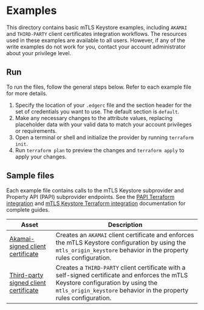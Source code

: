 # Examples

This directory contains basic mTLS Keystore examples, including `AKAMAI` and `THIRD-PARTY` client certificates integration workflows. 
The resources used in these examples are available to all users. 
However, if any of the write examples do not work for you, contact your account administrator about your privilege level.

## Run

To run the files, follow the general steps below.
Refer to each example file for more details.

1. Specify the location of your `.edgerc` file and the section header for the set of credentials you want to use. The default section is `default`.
2. Make any necessary changes to the attribute values, replacing placeholder data with your valid data to match your account privileges or requirements.
3. Open a terminal or shell and initialize the provider by running `terraform init`.
4. Run `terraform plan` to preview the changes and `terraform apply` to apply your changes.

## Sample files

Each example file contains calls to the mTLS Keystore subprovider and Property API (PAPI) subprovider endpoints. See the  [PAPI Terraform integration](https://techdocs.akamai.com/terraform/docs/set-up-property-provisioning) and [mTLS Keystore Terraform integration](https://techdocs.akamai.com/terraform/docs/manage-client-certificates) documentation for complete guides.

| Asset                                   | Description                                                                                                                                                                                                                                                                                                                                 |
|--------------------------------------------|---------------------------------------------------------------------------------------------------------------------------------------------------------------------------------------------------------------------------------------------------------------------------------------------------------------------------------------------|
| [Akamai-signed client certificate](./akamai/main.tf)               | Creates an `AKAMAI` client certificate and enforces the mTLS Keystore configuration by using the `mtls_origin_keystore` behavior in the property rules configuration.                                                                                                                                                                                                                              |
| [Third-party signed client certificate](./third_party/main.tf)                            | Creates a `THIRD-PARTY` client certificate with a self-signed certificate and enforces the mTLS Keystore configuration by using the `mtls_origin_keystore` behavior in the property rules configuration.      |
